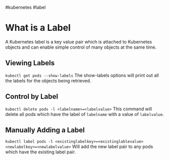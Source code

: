 #kubernetes #label
# What is a Label
A Kubernetes label is a key value pair which is attached to Kubernetes objects and can enable simple control of many objects at the same time.
## Viewing Labels
`kubectl get pods --show-labels`
The show-labels options will print out all the labels for the objects being retrieved.
## Control by Label
`kubectl delete pods -l <labelname>=<labelvalue>`
This command will delete all pods which have the label of `labelname` with a value of `labelvalue`.
## Manually Adding a Label
`kubectl label pods -l <existinglabelkey>=<existinglablevalue> <newlabelkey>=<newlabelvalue>`
Will add the new label pair to any pods which have the existing label pair.